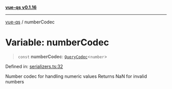 [**vue-qs v0.1.16**](../README.md)

***

[vue-qs](../README.md) / numberCodec

# Variable: numberCodec

> `const` **numberCodec**: [`QueryCodec`](../type-aliases/QueryCodec.md)\<`number`\>

Defined in: [serializers.ts:32](https://github.com/iamsomraj/vue-qs/blob/e1f88d67026c08e56605a693106ef6b717bd39ad/src/serializers.ts#L32)

Number codec for handling numeric values
Returns NaN for invalid numbers
